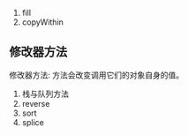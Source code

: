 
1. fill
2. copyWithin

## 修改器方法
修改器方法: 方法会改变调用它们的对象自身的值。

1. 栈与队列方法
2. reverse
3. sort
4. splice







